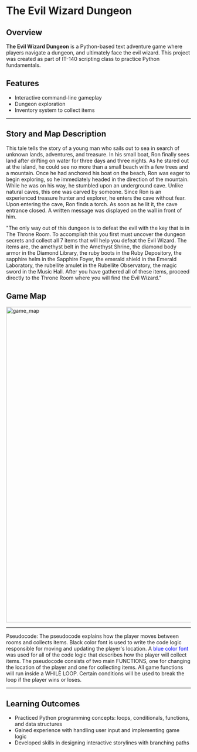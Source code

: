 # The Evil Wizard Dungeon

## Overview
**The Evil Wizard Dungeon** is a Python-based text adventure game where players navigate a dungeon, and ultimately face the evil wizard. This project was created as part of IT-140 scripting class to practice Python fundamentals.

## Features
- Interactive command-line gameplay
- Dungeon exploration
- Inventory system to collect items
---

## Story and Map Description
This tale tells the story of a young man who sails out to sea in search of unknown lands, adventures, and treasure. In his small boat, Ron finally sees land after drifting on water for three days and three nights. As he stared out at the island, he could see no more than a small beach with a few trees and a mountain. Once he had anchored his boat on the beach, Ron was eager to begin exploring, so he immediately headed in the direction of the mountain. While he was on his way, he stumbled upon an underground cave. Unlike natural caves, this one was carved by someone. Since Ron is an experienced treasure hunter and explorer, he enters the cave without fear. Upon entering the cave, Ron finds a torch. As soon as he lit it, the cave entrance closed. A written message was displayed on the wall in front of him.

"The only way out of this dungeon is to defeat the evil with the key that is in The Throne Room. To accomplish this you first must uncover the dungeon secrets and collect all 7 items that will help you defeat the Evil Wizard. The items are, the amethyst belt in the Amethyst Shrine, the diamond body armor in the Diamond Library, the ruby boots in the Ruby Depository, the sapphire helm in the Sapphire Foyer, the emerald shield in the Emerald Laboratory, the rubellite amulet in the Rubellite Observatory, the magic sword in the Music Hall. After you have gathered all of these items, proceed directly to the Throne Room where you will find the Evil Wizard."

## Game Map
<img width="937" height="862" alt="game_map" src="https://github.com/user-attachments/assets/0ef26189-ff8a-497a-907e-2f9bd111a292" />

---

Pseudocode:
The pseudocode explains how the player moves between rooms and collects items. Black color font is used to write the code logic responsible for moving and updating the player's location. A <span style="color:blue">blue color font</span> was used for all of the code logic that describes how the player will collect items. The pseudocode consists of two main FUNCTIONS, one for changing the location of the player and one for collecting items. All game functions will run inside a WHILE LOOP. Certain conditions will be used to break the loop if the player wins or loses.





---
## Learning Outcomes
- Practiced Python programming concepts: loops, conditionals, functions, and data structures  
- Gained experience with handling user input and implementing game logic  
- Developed skills in designing interactive storylines with branching paths  













